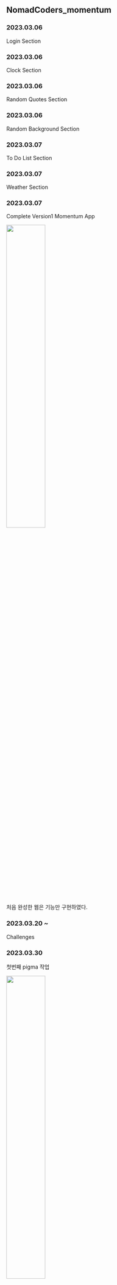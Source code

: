 ## NomadCoders_momentum

### 2023.03.06

Login Section

### 2023.03.06

Clock Section

### 2023.03.06

Random Quotes Section

### 2023.03.06

Random Background Section

### 2023.03.07

To Do List Section

### 2023.03.07

Weather Section

### 2023.03.07

Complete Version1 Momentum App

<img src="https://user-images.githubusercontent.com/109654823/228857171-2ab3265e-d553-43c0-b9be-36522ad0b6b5.png" width="45%">

처음 완성한 웹은 기능만 구현하였다.

### 2023.03.20 ~

Challenges

### 2023.03.30

첫번째 pigma 작업

<img src="https://user-images.githubusercontent.com/109654823/228817228-33cdc5c9-3f31-45b2-93cd-9352b2fd59e0.png" width ="45%">

1차 수정

<img src= "https://user-images.githubusercontent.com/109654823/228827148-58ab3210-ae53-4c80-b707-ab8a2a57d131.png" width="45%">

2차 수정

<img src="https://user-images.githubusercontent.com/109654823/228845550-58d464f6-5090-4563-8281-d0ff63b3fb40.png" width="45%">



